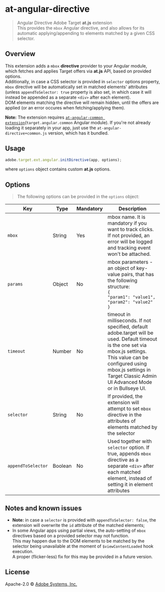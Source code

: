 # at-angular-directive
> Angular Directive Adobe Target **at.js** extension  
> This provides the `mbox` Angular directive, and also allows for its automatic applying/appending to elements matched by a given CSS selector.

## Overview

This extension adds a `mbox` **directive** provider to your Angular module, which fetches and applies Target offers via **at.js** API, based on provided options.  
Additionally, in case a CSS selector is provided in `selector` options property, `mbox` directive will be automatically set in matched elements' attributes (unless `appendToSelector: true` property is also set, in which case it will instead be appended as a separate `<div>` after each element).  
DOM elements matching the directive will remain hidden, until the offers are applied (or an error occures when fetching/applying them).  
  
**Note:** The extension requires [`at-angular-common extension`](../common/)(`target.angular.common` Angular module). If you're not already loading it separately in your app, just use the `at-angular-directive+common.js` version, which has it bundled.

## Usage

```javascript
adobe.target.ext.angular.initDirective(app, options);
```

where `options` object contains custom **at.js** options.  

## Options

> The following options can be provided in the `options` object:

Key | Type | Mandatory | Description
--- | ---- | --------- | -----------
`mbox` | String | Yes | mbox name. It is mandatory if you want to track clicks. If not provided, an error will be logged and tracking event won't be attached.
`params` | Object | No | mbox parameters - an object of key-value pairs, that has the following structure:<br>`{`<br>`"param1": "value1",`<br>`"param2": "value2"`<br>`}`
`timeout` | Number | No | timeout in milliseconds. If not specified, default adobe.target will be used. Default timeout is the one set via mbox.js settings. This value can be configured using mbox.js settings in Target Classic Admin UI Advanced Mode or in Bullseye UI.
`selector` | String | No | If provided, the extension will attempt to set `mbox` directive in the attributes of elements matched by the selector
`appendToSelector` | Boolean | No | Used together with `selector` option. If true, appends `mbox` directive as a separate `<div>` after each matched element, instead of setting it in element attributes

## Notes and known issues

* **Note:** in case a `selector` is provided with `appendToSelector: false`, the extension will overwrite the `id` attribute of the matched elements;
* In some Angular apps using partial views, the auto-setting of `mbox` directives based on a provided selector may not function.  
This may happen due to the DOM elements to be matched by the selector being unavailable at the moment of `$viewContentLoaded` hook execution.  
A proper (flicker-less) fix for this may be provided in a future version.

## License

Apache-2.0 © [Adobe Systems, Inc.](http://www.adobe.com)
